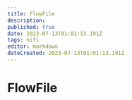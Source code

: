 ```yaml
---
title: FlowFile
description: 
published: true
date: 2023-07-13T01:01:13.191Z
tags: nifi
editor: markdown
dateCreated: 2023-07-13T01:01:13.191Z
---
```


# FlowFile
